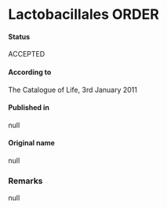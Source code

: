 Lactobacillales ORDER
=======

#### Status
ACCEPTED

#### According to
The Catalogue of Life, 3rd January 2011

#### Published in
null

#### Original name
null

### Remarks
null